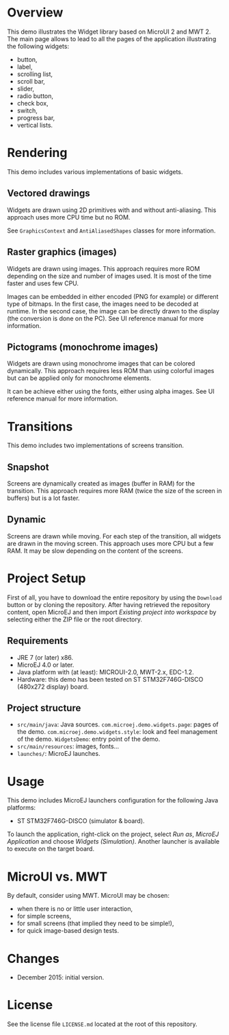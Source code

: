# Overview
This demo illustrates the Widget library based on MicroUI 2 and MWT 2.
The main page allows to lead to all the pages of the application illustrating the following widgets:
- button,
- label,
- scrolling list,
- scroll bar,
- slider,
- radio button,
- check box,
- switch,
- progress bar,
- vertical lists.

# Rendering
This demo includes various implementations of basic widgets.

## Vectored drawings
Widgets are drawn using 2D primitives with and without anti-aliasing. This approach uses more CPU time but no ROM.

See `GraphicsContext` and `AntiAliasedShapes` classes for more information. 

## Raster graphics (images)
Widgets are drawn using images. This approach requires more ROM depending on the size and number of images used. It is most of the time faster and uses few CPU.

Images can be embedded in either encoded (PNG for example) or different type of bitmaps. In the first case, the images need to be decoded at runtime. In the second case, the image can be directly drawn to the display (the conversion is done on the PC). 
See UI reference manual for more information.

## Pictograms (monochrome images)
Widgets are drawn using monochrome images that can be colored dynamically. This approach requires less ROM than using colorful images but can be applied only for monochrome elements.

It can be achieve either using the fonts, either using alpha images.
See UI reference manual for more information.

# Transitions
This demo includes two implementations of screens transition.

## Snapshot
Screens are dynamically created as images (buffer in RAM) for the transition. This approach requires more RAM (twice the size of the screen in buffers) but is a lot faster.

## Dynamic
Screens are drawn while moving. For each step of the transition, all widgets are drawn in the moving screen. This approach uses more CPU but a few RAM. It may be slow depending on the content of the screens.

# Project Setup
First of all, you have to download the entire repository by using the `Download` button or by cloning the repository. After having retrieved the repository content, open MicroEJ and then import _Existing project into workspace_ by selecting either the ZIP file or the root directory.

## Requirements
- JRE 7 (or later) x86.
- MicroEJ 4.0 or later.
- Java platform with (at least): MICROUI-2.0, MWT-2.x, EDC-1.2.
- Hardware: this demo has been tested on ST STM32F746G-DISCO (480x272 display) board.

## Project structure
  - `src/main/java`: Java sources.
  		`com.microej.demo.widgets.page`: pages of the demo.
  		`com.microej.demo.widgets.style`: look and feel management of the demo.
  		`WidgetsDemo`: entry point of the demo.
  - `src/main/resources`: images, fonts…
  - `launches/`: MicroEJ launches.

# Usage
This demo includes MicroEJ launchers configuration for the following Java platforms:
- ST STM32F746G-DISCO (simulator & board).

To launch the application, right-click on the project, select _Run as_, _MicroEJ Application_ and choose _Widgets (Simulation)_. Another launcher is available to execute on the target board.

# MicroUI vs. MWT
By default, consider using MWT.
MicroUI may be chosen:
* when there is no or little user interaction,
* for simple screens,
* for small screens (that implied they need to be simple!),
* for quick image-based design tests.

# Changes
- December 2015: initial version.


# License
See the license file `LICENSE.md` located at the root of this repository.